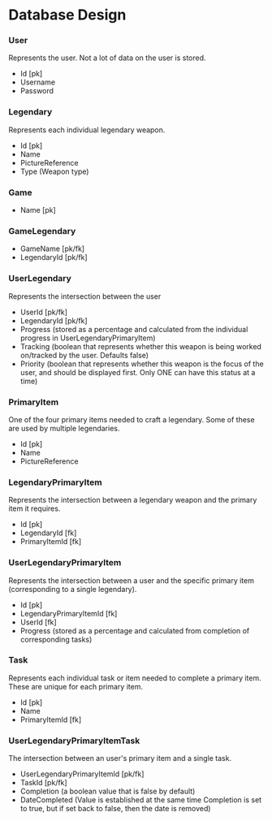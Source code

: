 # Database Design

### User
Represents the user. Not a lot of data on the user is stored.
 * Id [pk]
 * Username
 * Password

### Legendary
Represents each individual legendary weapon.
 * Id [pk]
 * Name
 * PictureReference
 * Type (Weapon type)
 
 ### Game
 * Name [pk]
 
 ### GameLegendary
 * GameName [pk/fk]
 * LegendaryId [pk/fk] 

### UserLegendary
Represents the intersection between the user
 * UserId [pk/fk]
 * LegendaryId [pk/fk]
 * Progress (stored as a percentage and calculated from the individual progress in UserLegendaryPrimaryItem)
 * Tracking (boolean that represents whether this weapon is being worked on/tracked by the user. Defaults false)
 * Priority (boolean that represents whether this weapon is the focus of the user, and should be displayed first. Only ONE can have this status at a time)

### PrimaryItem
One of the four primary items needed to craft a legendary. Some of these are used by multiple legendaries. 
 * Id [pk]
 * Name
 * PictureReference

### LegendaryPrimaryItem
Represents the intersection between a legendary weapon and the primary item it requires.
* Id [pk]
* LegendaryId [fk]
* PrimaryItemId [fk]

### UserLegendaryPrimaryItem
Represents the intersection between a user and the specific primary item (corresponding to a single legendary).
* Id [pk]
* LegendaryPrimaryItemId [fk]
* UserId [fk]
* Progress (stored as a percentage and calculated from completion of corresponding tasks)

### Task
Represents each individual task or item needed to complete a primary item. These are unique for each primary item.
* Id [pk]
* Name
* PrimaryItemId [fk]

### UserLegendaryPrimaryItemTask
The intersection between an user's primary item and a single task.
* UserLegendaryPrimaryItemId [pk/fk]
* TaskId [pk/fk]
* Completion (a boolean value that is false by default)
* DateCompleted (Value is established at the same time Completion is set to true, but if set back to false, then the date is removed)




